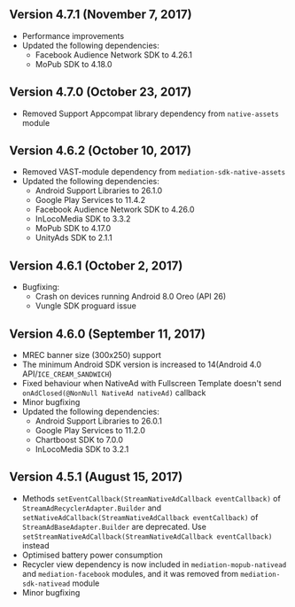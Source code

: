 ## Version 4.7.1 (November 7, 2017)
- Performance improvements
- Updated the following dependencies:
    - Facebook Audience Network SDK to 4.26.1
    - MoPub SDK to 4.18.0

## Version 4.7.0 (October 23, 2017)
- Removed Support Appcompat library dependency from `native-assets` module

## Version 4.6.2 (October 10, 2017)
- Removed VAST-module dependency from `mediation-sdk-native-assets`
- Updated the following dependencies:
    - Android Support Libraries to 26.1.0 
    - Google Play Services to 11.4.2
    - Facebook Audience Network SDK to 4.26.0
    - InLocoMedia SDK to 3.3.2
    - MoPub SDK to 4.17.0
    - UnityAds SDK to 2.1.1

## Version 4.6.1 (October 2, 2017)
- Bugfixing:
    - Crash on devices running Android 8.0 Oreo (API 26)
    - Vungle SDK proguard issue
    
## Version 4.6.0 (September 11, 2017)
- MREC banner size (300x250) support
- The minimum Android SDK version is increased to 14(Android 4.0 API/`ICE_CREAM_SANDWICH`)
- Fixed behaviour when NativeAd with Fullscreen Template doesn't send `onAdClosed(@NonNull NativeAd nativeAd)` callback
- Minor bugfixing
- Updated the following dependencies:
    - Android Support Libraries to 26.0.1 
    - Google Play Services to 11.2.0
    - Chartboost SDK to 7.0.0
    - InLocoMedia SDK to 3.2.1

## Version 4.5.1 (August 15, 2017)
- Methods `setEventCallback(StreamNativeAdCallback eventCallback)` of `StreamAdRecyclerAdapter.Builder` and 
`setNativeAdCallback(StreamNativeAdCallback eventCallback)` of `StreamAdBaseAdapter.Builder` are deprecated. 
Use `setStreamNativeAdCallback(StreamNativeAdCallback eventCallback)` instead
- Optimised battery power consumption
- Recycler view dependency is now included in `mediation-mopub-nativead` and `mediation-facebook` modules, and it was removed from `mediation-sdk-nativead` module
- Minor bugfixing
